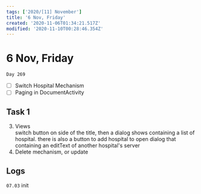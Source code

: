 ```yaml
---
tags: ['2020/[11] November']
title: '6 Nov, Friday'
created: '2020-11-06T01:34:21.517Z'
modified: '2020-11-10T00:28:46.354Z'
---
```


# 6 Nov, Friday

`Day 269`

- [ ] Switch Hospital Mechanism
- [ ] Paging in DocumentActivity

## Task 1
3. Views  
   switch button on side of the title, then a dialog shows containing a list of hospital. there is also a button to add hospital to open dialog that containing an editText of another hospital's server
4. Delete mechanism, or update
   

## Logs
`07.03` init
